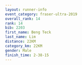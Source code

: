 ```yaml
---
layout: runner-info 
event_category: fraser-ultra-2019 
overall_rank: 14
rank: 14
bib: 2203
first_name: Beng Teck
last_name: Lim
distance: 22KM
category_km: 22KM
gender: Male
finish_time: 2-38-15
---
```

